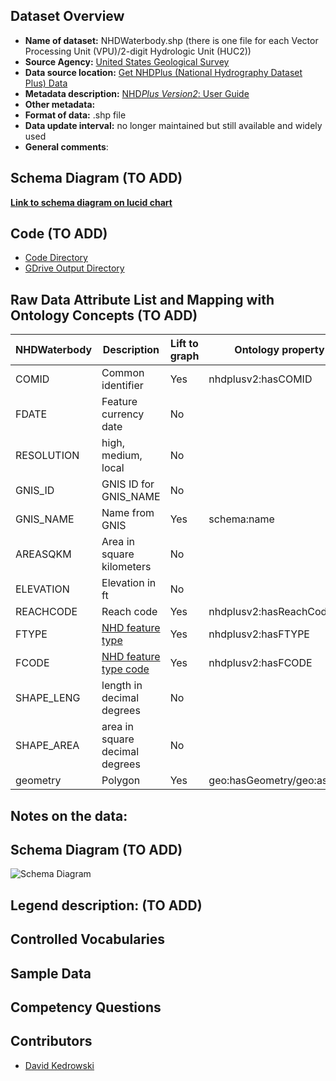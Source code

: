 ## Dataset Overview
* **Name of dataset:** NHDWaterbody.shp (there is one file for each Vector Processing Unit (VPU)/2-digit Hydrologic Unit (HUC2))
* **Source Agency:** [United States Geological Survey](https://www.usgs.gov/)
* **Data source location:** [Get NHDPlus (National Hydrography Dataset Plus) Data](https://www.epa.gov/waterdata/get-nhdplus-national-hydrography-dataset-plus-data#v2datamap)
* **Metadata description:** [NHD*Plus Version2*: User Guide](https://www.epa.gov/system/files/documents/2023-04/NHDPlusV2_User_Guide.pdf)
* **Other metadata:** 
* **Format of data:** .shp file
* **Data update interval:** no longer maintained but still available and widely used
* **General comments**:

## Schema Diagram (TO ADD)
[**Link to schema diagram on lucid chart**]()

## Code (TO ADD)
* [Code Directory]()
* [GDrive Output Directory]()

## Raw Data Attribute List and Mapping with Ontology Concepts (TO ADD)
| NHDWaterbody | Description | Lift to graph | Ontology property |
| --- | --- | --- |--- |
| COMID | Common identifier | Yes | nhdplusv2:hasCOMID |
| FDATE | Feature currency date | No |  |
| RESOLUTION | high, medium, local | No |  |
| GNIS_ID | GNIS ID for GNIS_NAME | No |  |
| GNIS_NAME | Name from GNIS | Yes | schema:name |
| AREASQKM | Area in square kilometers | No |  |
| ELEVATION | Elevation in ft | No |  |
| REACHCODE | Reach code | Yes | nhdplusv2:hasReachCode |
| FTYPE | [NHD feature type](https://files.hawaii.gov/dbedt/op/gis/data/NHD%20Complete%20FCode%20Attribute%20Value%20List.pdf) | Yes | nhdplusv2:hasFTYPE |
| FCODE | [NHD feature type code](https://files.hawaii.gov/dbedt/op/gis/data/NHD%20Complete%20FCode%20Attribute%20Value%20List.pdf) | Yes | nhdplusv2:hasFCODE |
| SHAPE_LENG | length in decimal degrees | No |  |
| SHAPE_AREA | area in square decimal degrees | No |  |
| geometry | Polygon | Yes | geo:hasGeometry/geo:asWKT |

**Notes on the data:**
- 

## Schema Diagram (TO ADD)
![Schema Diagram]()

**Legend description:** (TO ADD)
- 

## Controlled Vocabularies 

## Sample Data

## Competency Questions 

## Contributors
* [David Kedrowski](https://github.com/dkedrowski)
